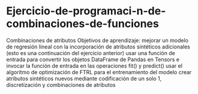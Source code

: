 # Ejercicio-de-programaci-n-de-combinaciones-de-funciones
Combinaciones de atributos Objetivos de aprendizaje:  mejorar un modelo de regresión lineal con la incorporación de atributos sintéticos adicionales (esto es una continuación del ejercicio anterior) usar una función de entrada para convertir los objetos DataFrame de Pandas en Tensors e invocar la función de entrada en las operaciones fit() y predict() usar el algoritmo de optimización de FTRL para el entrenamiento del modelo crear atributos sintéticos nuevos mediante codificación de un solo 1, discretización y combinaciones de atributos
